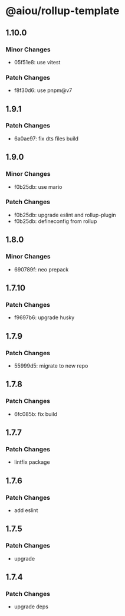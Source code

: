 # @aiou/rollup-template

## 1.10.0

### Minor Changes

- 05f51e8: use vitest

### Patch Changes

- f8f30d6: use pnpm@v7

## 1.9.1

### Patch Changes

- 6a0ae97: fix dts files build

## 1.9.0

### Minor Changes

- f0b25db: use mario

### Patch Changes

- f0b25db: upgrade eslint and rollup-plugin
- f0b25db: defineconfig from rollup

## 1.8.0

### Minor Changes

- 690789f: neo prepack

## 1.7.10

### Patch Changes

- f9697b6: upgrade husky

## 1.7.9

### Patch Changes

- 55999d5: migrate to new repo

## 1.7.8

### Patch Changes

- 6fc085b: fix build

## 1.7.7

### Patch Changes

- lintfix package

## 1.7.6

### Patch Changes

- add eslint

## 1.7.5

### Patch Changes

- upgrade

## 1.7.4

### Patch Changes

- upgrade deps
